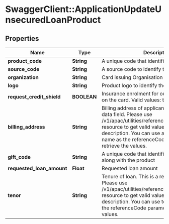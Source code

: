 # SwaggerClient::ApplicationUpdateUnsecuredLoanProduct

## Properties
Name | Type | Description | Notes
------------ | ------------- | ------------- | -------------
**product_code** | **String** | A unique code that identifies the product | [optional] 
**source_code** | **String** | A source code to identify the product | [optional] 
**organization** | **String** | Card issuing Organisation code | [optional] 
**logo** | **String** | Product logo to identify the product | [optional] 
**request_credit_shield** | **BOOLEAN** | Insurance enrolment for outstanding balance on the card. Valid values: true and false | [optional] 
**billing_address** | **String** | Billing address of applicant. This is a reference data field. Please use /v1/apac/utilities/referenceData/{addressType} resource to get valid value of this field with description. You can use addressType field name as the referenceCode parameter to retrieve the values. | [optional] 
**gift_code** | **String** | A  unique code that identifies the gift offered along with the product | [optional] 
**requested_loan_amount** | **Float** | Requested loan amount | [optional] 
**tenor** | **String** | Tenure of loan. This is a reference data field. Please use /v1/apac/utilities/referenceData/{tenor} resource to get valid value of this field with description. You can use tenor field name as the referenceCode parameter to retrieve the values. | [optional] 

